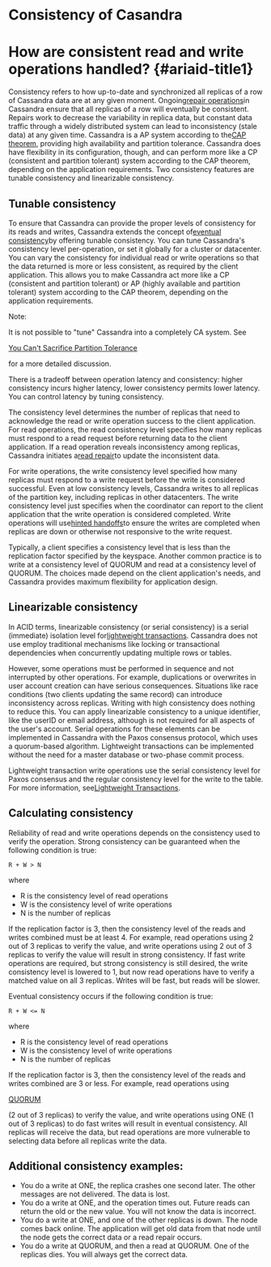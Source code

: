 # Consistency of Casandra



# How are consistent read and write operations handled? {#ariaid-title1}

Consistency refers to how up-to-date and synchronized all replicas of a row of Cassandra data are at any given moment. Ongoing[repair operations](https://docs.datastax.com/en/cassandra/3.0/cassandra/operations/opsRepairNodesTOC.html)in Cassandra ensure that all replicas of a row will eventually be consistent. Repairs work to decrease the variability in replica data, but constant data traffic through a widely distributed system can lead to inconsistency \(stale data\) at any given time. Cassandra is a AP system according to the[CAP theorem](https://en.wikipedia.org/wiki/CAP_theorem), providing high availability and partition tolerance. Cassandra does have flexibility in its configuration, though, and can perform more like a CP \(consistent and partition tolerant\) system according to the CAP theorem, depending on the application requirements. Two consistency features are tunable consistency and linearizable consistency.

## Tunable consistency

To ensure that Cassandra can provide the proper levels of consistency for its reads and writes, Cassandra extends the concept of[eventual consistency](http://en.wikipedia.org/wiki/Eventual_consistency)by offering tunable consistency. You can tune Cassandra's consistency level per-operation, or set it globally for a cluster or datacenter. You can vary the consistency for individual read or write operations so that the data returned is more or less consistent, as required by the client application. This allows you to make Cassandra act more like a CP \(consistent and partition tolerant\) or AP \(highly available and partition tolerant\) system according to the CAP theorem, depending on the application requirements.

Note:

It is not possible to "tune" Cassandra into a completely CA system. See

[You Can't Sacrifice Partition Tolerance](https://codahale.com/you-cant-sacrifice-partition-tolerance/)

for a more detailed discussion.

There is a tradeoff between operation latency and consistency: higher consistency incurs higher latency, lower consistency permits lower latency. You can control latency by tuning consistency.

The consistency level determines the number of replicas that need to acknowledge the read or write operation success to the client application. For read operations, the read consistency level specifies how many replicas must respond to a read request before returning data to the client application. If a read operation reveals inconsistency among replicas, Cassandra initiates a[read repair](https://docs.datastax.com/en/cassandra/3.0/cassandra/operations/opsRepairNodesReadRepair.html)to update the inconsistent data.

For write operations, the write consistency level specified how many replicas must respond to a write request before the write is considered successful. Even at low consistency levels, Cassandra writes to all replicas of the partition key, including replicas in other datacenters. The write consistency level just specifies when the coordinator can report to the client application that the write operation is considered completed. Write operations will use[hinted handoffs](https://docs.datastax.com/en/cassandra/3.0/cassandra/operations/opsRepairNodesHintedHandoff.html)to ensure the writes are completed when replicas are down or otherwise not responsive to the write request.

Typically, a client specifies a consistency level that is less than the replication factor specified by the keyspace. Another common practice is to write at a consistency level of QUORUM and read at a consistency level of QUORUM. The choices made depend on the client application's needs, and Cassandra provides maximum flexibility for application design.

## Linearizable consistency

In ACID terms, linearizable consistency \(or serial consistency\) is a serial \(immediate\) isolation level for[lightweight transactions](https://docs.datastax.com/en/cassandra/3.0/cassandra/dml/dmlLtwtTransactions.html). Cassandra does not use employ traditional mechanisms like locking or transactional dependencies when concurrently updating multiple rows or tables.

However, some operations must be performed in sequence and not interrupted by other operations. For example, duplications or overwrites in user account creation can have serious consequences. Situations like race conditions \(two clients updating the same record\) can introduce inconsistency across replicas. Writing with high consistency does nothing to reduce this. You can apply linearizable consistency to a unique identifier, like the userID or email address, although is not required for all aspects of the user's account. Serial operations for these elements can be implemented in Cassandra with the Paxos consensus protocol, which uses a quorum-based algorithm. Lightweight transactions can be implemented without the need for a master database or two-phase commit process.

Lightweight transaction write operations use the serial consistency level for Paxos consensus and the regular consistency level for the write to the table. For more information, see[Lightweight Transactions](https://docs.datastax.com/en/cassandra/3.0/cassandra/dml/dmlLtwtTransactions.html).

## Calculating consistency

Reliability of read and write operations depends on the consistency used to verify the operation. Strong consistency can be guaranteed when the following condition is true:

```
R + W > N
```

where

* R is the consistency level of read operations
* W is the consistency level of write operations
* N is the number of replicas

If the replication factor is 3, then the consistency level of the reads and writes combined must be at least 4. For example, read operations using 2 out of 3 replicas to verify the value, and write operations using 2 out of 3 replicas to verify the value will result in strong consistency. If fast write operations are required, but strong consistency is still desired, the write consistency level is lowered to 1, but now read operations have to verify a matched value on all 3 replicas. Writes will be fast, but reads will be slower.

Eventual consistency occurs if the following condition is true:

```
R + W <= N
```

where

* R is the consistency level of read operations
* W is the consistency level of write operations
* N is the number of replicas

If the replication factor is 3, then the consistency level of the reads and writes combined are 3 or less. For example, read operations using

[QUORUM](https://docs.datastax.com/en/cassandra/3.0/cassandra/dml/dmlConfigConsistency.html#dmlConfigConsistency__about-the-quorum-level)

\(2 out of 3 replicas\) to verify the value, and write operations using ONE \(1 out of 3 replicas\) to do fast writes will result in eventual consistency. All replicas will receive the data, but read operations are more vulnerable to selecting data before all replicas write the data.

## Additional consistency examples:

* You do a write at ONE, the replica crashes one second later. The other messages are not delivered. The data is lost.
* You do a write at ONE, and the operation times out. Future reads can return the old or the new value. You will not know the data is incorrect.
* You do a write at ONE, and one of the other replicas is down. The node comes back online. The application will get old data from that node until the node gets the correct data or a read repair occurs.
* You do a write at QUORUM, and then a read at QUORUM. One of the replicas dies. You will always get the correct data.



